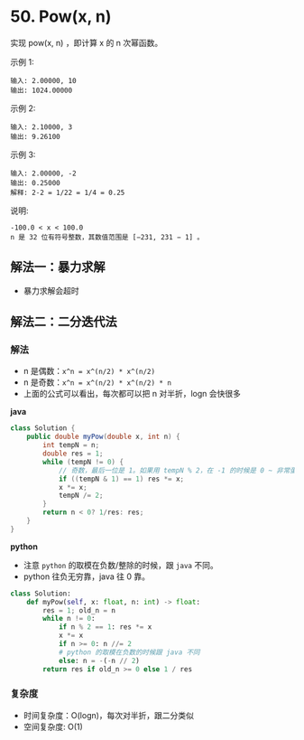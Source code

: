 # 50. Pow(x, n)
实现 pow(x, n) ，即计算 x 的 n 次幂函数。

示例 1:
```
输入: 2.00000, 10
输出: 1024.00000
```

示例 2:
```
输入: 2.10000, 3
输出: 9.26100
```

示例 3:
```
输入: 2.00000, -2
输出: 0.25000
解释: 2-2 = 1/22 = 1/4 = 0.25
```
说明:
```
-100.0 < x < 100.0
n 是 32 位有符号整数，其数值范围是 [−231, 231 − 1] 。
```

## 解法一：暴力求解
- 暴力求解会超时


## 解法二：二分迭代法
### 解法
- n 是偶数：`x^n = x^(n/2) * x^(n/2)`
- n 是奇数：`x^n = x^(n/2) * x^(n/2) * n`
- 上面的公式可以看出，每次都可以把 n 对半折，logn 会快很多

**java**
```java
class Solution {
    public double myPow(double x, int n) {
        int tempN = n;
        double res = 1;
        while (tempN != 0) {
            // 奇数，最后一位是 1。如果用 tempN % 2，在 -1 的时候是 0 ~ 非常蛋疼
            if ((tempN & 1) == 1) res *= x;
            x *= x;
            tempN /= 2;
        }
        return n < 0? 1/res: res;
    }
}
```

**python**
- 注意 `python` 的取模在负数/整除的时候，跟 `java` 不同。
- python 往负无穷靠，java 往 0 靠。

```python
class Solution:
    def myPow(self, x: float, n: int) -> float:
        res = 1; old_n = n
        while n != 0:
            if n % 2 == 1: res *= x
            x *= x
            if n >= 0: n //= 2
            # python 的取模在负数的时候跟 java 不同
            else: n = -(-n // 2)
        return res if old_n >= 0 else 1 / res
```

### 复杂度
- 时间复杂度：O(logn)，每次对半折，跟二分类似
- 空间复杂度: O(1)

